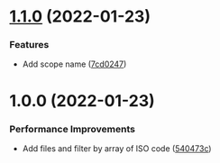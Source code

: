 # [1.1.0](https://github.com/Randagio13/countries-service/compare/v1.0.0...v1.1.0) (2022-01-23)


### Features

* Add scope name ([7cd0247](https://github.com/Randagio13/countries-service/commit/7cd02479de145b8e9d69ee9c5b5d12a060cd7d0f))

# 1.0.0 (2022-01-23)


### Performance Improvements

* Add files and filter by array of ISO code ([540473c](https://github.com/Randagio13/countries-service/commit/540473c20d7cf2adcced199ddeee0fbdbf10e647))
